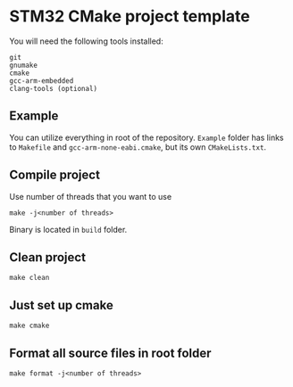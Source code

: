 # STM32 CMake project template

You will need the following tools installed:

```shell
git
gnumake
cmake
gcc-arm-embedded
clang-tools (optional)
```

## Example
You can utilize everything in root of the repository. `Example` folder has links to `Makefile` and `gcc-arm-none-eabi.cmake`, but its own `CMakeLists.txt`.

## Compile project

Use number of threads that you want to use

```shell
make -j<number of threads>
```

Binary is located in `build` folder.

## Clean project

```shell
make clean
```

## Just set up cmake

```shell
make cmake
```

## Format all source files in root folder

```shell
make format -j<number of threads>
```